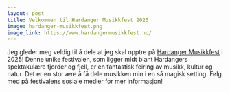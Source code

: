 ```yaml
---
layout: post
title: Velkommen til Hardanger Musikkfest 2025
image: hardanger-musikkfest.png
image_link: https://www.hardangermusikkfest.no/
---
```


Jeg gleder meg veldig til å dele at jeg skal opptre på [Hardanger Musikkfest](https://www.hardangermusikkfest.no/)
i 2025!
Denne unike festivalen, som ligger midt blant Hardangers spektakulære fjorder og fjell, er en fantastisk feiring av
musikk, kultur og natur. Det er en stor ære å få dele musikken min i en så magisk setting.
Følg med på festivalens sosiale medier for mer informasjon!
